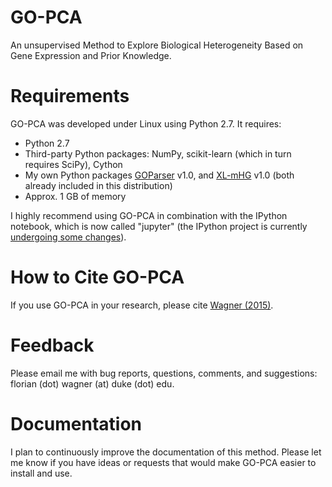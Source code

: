 # GO-PCA

An unsupervised Method to Explore Biological Heterogeneity Based on Gene Expression and Prior Knowledge.

# Requirements

GO-PCA was developed under Linux using Python 2.7. It requires:
* Python 2.7
* Third-party Python packages: NumPy, scikit-learn (which in turn requires SciPy), Cython
* My own Python packages [GOParser](https://github.com/flo-compbio/goparser) v1.0, and [XL-mHG](https://github.com/flo-compbio/xlmhg) v1.0 (both already included in this distribution)
* Approx. 1 GB of memory 

I highly recommend using GO-PCA in combination with the IPython notebook, which is now called "jupyter" (the IPython project is currently [undergoing some changes](https://blog.jupyter.org/2015/04/15/the-big-split/ "The Big Split")).

# How to Cite GO-PCA

If you use GO-PCA in your research, please cite [Wagner (2015)](http://dx.doi.org/10.1101/018705).

# Feedback

Please email me with bug reports, questions, comments, and suggestions: florian (dot) wagner (at) duke (dot) edu.

# Documentation

I plan to continuously improve the documentation of this method. Please let me know if you have ideas or requests that would make GO-PCA easier to install and use.
